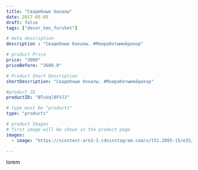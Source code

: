 ```yaml
---
title: "Свадебные бокалы"
date: 2017-05-05
draft: false
tags: ["decor_kmv_furshet"]

# meta description
description : "Свадебные бокалы. #Моиработымойдекор"

# product Price
price: "3000"
priceBefore: "3600.0"

# Product Short Description
shortDescription: "Свадебные бокалы. #Моиработымойдекор"

#product ID
productID: "BTuVql8FVJJ"

# type must be "products"
type: "products"

# product Images
# first image will be shown in the product page
images:
  - image: "https://scontent-arn2-1.cdninstagram.com/v/t51.2885-15/e35/18253255_373609803033974_3914080980486324224_n.jpg?se=8&tp=1&_nc_ht=scontent-arn2-1.cdninstagram.com&_nc_cat=102&_nc_ohc=f6b84hxy6sYAX8PZZMh&oh=7d66e7cb5f3ec075ae23b4acc0da93b4&oe=6073738E&ig_cache_key=MTUwODIzODIxMTE0NjkyODcxMw%3D%3D.2"

---
```

lorem
